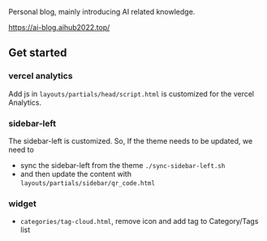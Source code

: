 Personal blog, mainly introducing AI related knowledge.

https://ai-blog.aihub2022.top/

## Get started

### vercel analytics

Add js in `layouts/partials/head/script.html` is customized for the vercel Analytics.

### sidebar-left

The sidebar-left is customized. So, If the theme needs to be updated, we need to

- sync the sidebar-left from the theme `./sync-sidebar-left.sh`
- and then update the content with `layouts/partials/sidebar/qr_code.html`

### widget

- `categories/tag-cloud.html`, remove icon and add <a> tag to Category/Tags list
